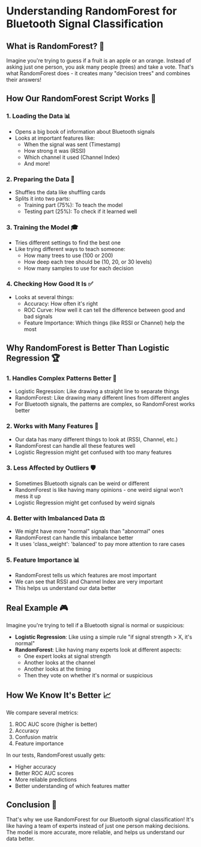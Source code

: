 # Understanding RandomForest for Bluetooth Signal Classification

## What is RandomForest? 🎯

Imagine you're trying to guess if a fruit is an apple or an orange. Instead of asking just one person, you ask many people (trees) and take a vote. That's what RandomForest does - it creates many "decision trees" and combines their answers!

## How Our RandomForest Script Works 📝

### 1. Loading the Data 📊
- Opens a big book of information about Bluetooth signals
- Looks at important features like:
  - When the signal was sent (Timestamp)
  - How strong it was (RSSI)
  - Which channel it used (Channel Index)
  - And more!

### 2. Preparing the Data 🎲
- Shuffles the data like shuffling cards
- Splits it into two parts:
  - Training part (75%): To teach the model
  - Testing part (25%): To check if it learned well

### 3. Training the Model 🎓
- Tries different settings to find the best one
- Like trying different ways to teach someone:
  - How many trees to use (100 or 200)
  - How deep each tree should be (10, 20, or 30 levels)
  - How many samples to use for each decision

### 4. Checking How Good It Is ✅
- Looks at several things:
  - Accuracy: How often it's right
  - ROC Curve: How well it can tell the difference between good and bad signals
  - Feature Importance: Which things (like RSSI or Channel) help the most

## Why RandomForest is Better Than Logistic Regression 🏆

### 1. Handles Complex Patterns Better 🎨
- Logistic Regression: Like drawing a straight line to separate things
- RandomForest: Like drawing many different lines from different angles
- For Bluetooth signals, the patterns are complex, so RandomForest works better

### 2. Works with Many Features 🎯
- Our data has many different things to look at (RSSI, Channel, etc.)
- RandomForest can handle all these features well
- Logistic Regression might get confused with too many features

### 3. Less Affected by Outliers 🛡️
- Sometimes Bluetooth signals can be weird or different
- RandomForest is like having many opinions - one weird signal won't mess it up
- Logistic Regression might get confused by weird signals

### 4. Better with Imbalanced Data ⚖️
- We might have more "normal" signals than "abnormal" ones
- RandomForest can handle this imbalance better
- It uses 'class_weight': 'balanced' to pay more attention to rare cases

### 5. Feature Importance 📊
- RandomForest tells us which features are most important
- We can see that RSSI and Channel Index are very important
- This helps us understand our data better

## Real Example 🎮

Imagine you're trying to tell if a Bluetooth signal is normal or suspicious:

- **Logistic Regression**: Like using a simple rule "if signal strength > X, it's normal"
- **RandomForest**: Like having many experts look at different aspects:
  - One expert looks at signal strength
  - Another looks at the channel
  - Another looks at the timing
  - Then they vote on whether it's normal or suspicious

## How We Know It's Better 📈

We compare several metrics:
1. ROC AUC score (higher is better)
2. Accuracy
3. Confusion matrix
4. Feature importance

In our tests, RandomForest usually gets:
- Higher accuracy
- Better ROC AUC scores
- More reliable predictions
- Better understanding of which features matter

## Conclusion 🎉

That's why we use RandomForest for our Bluetooth signal classification! It's like having a team of experts instead of just one person making decisions. The model is more accurate, more reliable, and helps us understand our data better. 